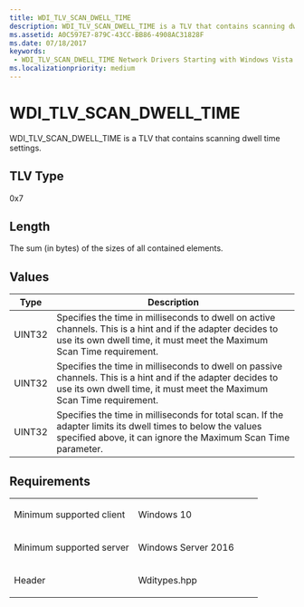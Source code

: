 ```yaml
---
title: WDI_TLV_SCAN_DWELL_TIME
description: WDI_TLV_SCAN_DWELL_TIME is a TLV that contains scanning dwell time settings.
ms.assetid: A0C597E7-879C-43CC-BB86-4908AC31828F
ms.date: 07/18/2017
keywords:
 - WDI_TLV_SCAN_DWELL_TIME Network Drivers Starting with Windows Vista
ms.localizationpriority: medium
---
```


# WDI\_TLV\_SCAN\_DWELL\_TIME


WDI\_TLV\_SCAN\_DWELL\_TIME is a TLV that contains scanning dwell time settings.

## TLV Type


0x7

## Length


The sum (in bytes) of the sizes of all contained elements.

## Values


| Type   | Description                                                                                                                                                                           |
|--------|---------------------------------------------------------------------------------------------------------------------------------------------------------------------------------------|
| UINT32 | Specifies the time in milliseconds to dwell on active channels. This is a hint and if the adapter decides to use its own dwell time, it must meet the Maximum Scan Time requirement.  |
| UINT32 | Specifies the time in milliseconds to dwell on passive channels. This is a hint and if the adapter decides to use its own dwell time, it must meet the Maximum Scan Time requirement. |
| UINT32 | Specifies the time in milliseconds for total scan. If the adapter limits its dwell times to below the values specified above, it can ignore the Maximum Scan Time parameter.          |

 

Requirements
------------

<table>
<colgroup>
<col width="50%" />
<col width="50%" />
</colgroup>
<tbody>
<tr class="odd">
<td><p>Minimum supported client</p></td>
<td><p>Windows 10</p></td>
</tr>
<tr class="even">
<td><p>Minimum supported server</p></td>
<td><p>Windows Server 2016</p></td>
</tr>
<tr class="odd">
<td><p>Header</p></td>
<td>Wditypes.hpp</td>
</tr>
</tbody>
</table>

 

 




